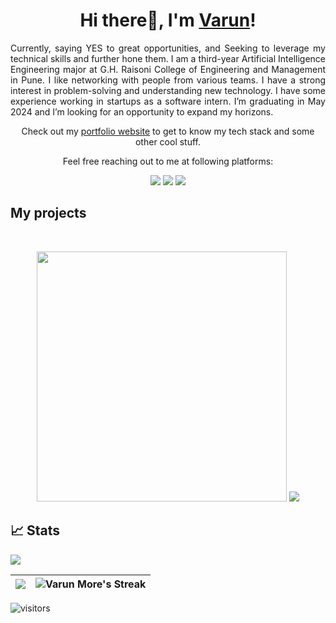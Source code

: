 <h1 align="center">Hi there👋, I'm <a href="https://varmor.github.io/">Varun</a>!</h1>

<p align="justify">Currently, saying YES to great opportunities, and Seeking to leverage my technical skills and further hone them.
I am a third-year Artificial Intelligence Engineering major at G.H. Raisoni College of Engineering and Management in Pune. I like networking with people from various teams. I have a strong interest in problem-solving and understanding new technology.
I have some experience working in startups as a software intern. I’m graduating in May 2024 and I’m looking for an opportunity to expand my horizons.
</p>

<p align="center">Check out my <a href="https://varmor.github.io/">portfolio website</a> to get to know my tech stack and some other cool stuff.</p>

<p align="center">Feel free reaching out to me at following platforms:</p>

<p align="center">
  <a href="https:https://www.linkedin.com/in/varun-more/"><img src="https://img.shields.io/badge/LinkedIn-0077B5?style=for-the-badge&logo=linkedin&logoColor=white"></a>   
  <a href="https://twitter.com/thisisvarunmore/"><img src="https://img.shields.io/badge/Twitter-1DA1F2?style=for-the-badge&logo=twitter&logoColor=white"></a>
  <a href="mailto:morevarun4004@gmail.com"><img src="https://img.shields.io/badge/mail-EA4335?style=for-the-badge&logo=gmail&logoColor=white"></a>
</p>



## My projects
   <br/>
<p align = "center">
<img width="400" src="https://user-images.githubusercontent.com/73105729/177190575-c4893e8f-6365-47ef-ac4f-883e10dbfec7.gif" /> 
<a href="https://github.com/varmor/SY_AI_B_G2_SPAM-EMAIL-DETECTION">
<img align="" src="https://github-readme-stats.vercel.app/api/pin/?username=varmor&repo=SPAM-EMAIL-DETECTOR&bg_color=EAF6F6&text_color=140200&title_color=66BFBF&border_color=66BFBF&icon_color=66BFBF" /></a> 
</p>

## 📈 Stats
<img src="https://activity-graph.herokuapp.com/graph?username=varmor&bg_color=EAF6F6&color=FF0063&line=66BFBF&point=FF4E81&area=true&hide_border=true">



| <img  src="https://github-readme-stats.vercel.app/api?username=varmor&show_icons=true&bg_color=EAF6F6&title_color=66BFBF&icon_color=FE4880&text_color=FF4E81&locale=en"> | <img src="https://github-readme-streak-stats.herokuapp.com?user=varmor&theme=merko&hide_border=true&date_format=M%20j%5B%2C%20Y%5D&background=EAF6F6&ring=FF5189&fire=FF5189&currStreakNum=66BFBF&sideNums=66BFBF" alt="Varun More's Streak" /> |
| :---: | :---: |


![visitors](https://visitor-badge.laobi.icu/badge?page_id=varmor.varmor)
